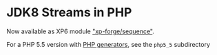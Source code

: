 JDK8 Streams in PHP
===================

Now available as XP6 module ["xp-forge/sequence"](https://github.com/xp-forge/sequence).

For a PHP 5.5 version with [PHP generators](http://www.php.net/manual/en/class.generator.php), see the `php5_5` subdirectory
